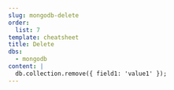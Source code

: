 ```yaml
---
slug: mongodb-delete
order:
  list: 7
template: cheatsheet
title: Delete
dbs:
  - mongodb
content: |
  db.collection.remove({ field1: 'value1' });
---
```

